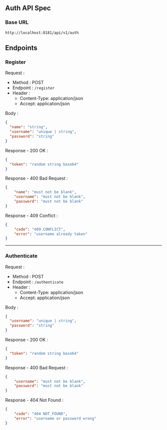 ## Auth API Spec

### Base URL

`http://localhost:8181/api/v1/auth`

## Endpoints

### Register

Request :

- Method : POST
- Endpoint : `/register`
- Header :
    - Content-Type: application/json
    - Accept: application/json

Body :

```json 
{
  "name": "string",
  "username": "unique | string",
  "password": "string"
}
```

Response - 200 OK :

```json 
{
  "token": "random string base64"
}
```

Response - 400 Bad Request :

```json 
{
    "name": "must not be blank",
    "username": "must not be blank",
    "password": "must not be blank"
}
```
Response - 409 Conflict :

```json 
{
    "code": "409 CONFLICT",
    "error": "username already taken"
}
```
---
### Authenticate

Request :

- Method : POST
- Endpoint : `/authenticate`
- Header :
  - Content-Type: application/json
  - Accept: application/json

Body :

```json 
{
  "username": "unique | string",
  "password": "string"
}
```

Response - 200 OK :

```json 
{
  "token": "random string base64"
}
```

Response - 400 Bad Request :

```json 
{
    "username": "must not be blank",
    "password": "must not be blank"
}
```
Response - 404 Not Found :

```json 
{
    "code": "404 NOT_FOUND",
    "error": "username or password wrong"
}
```
